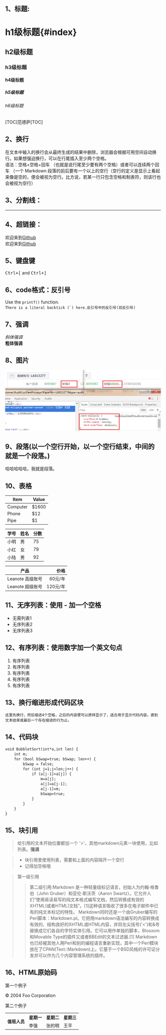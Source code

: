 ## 1、标题:  
# h1级标题{#index}
## h2级标题
### h3级标题
#### h4级标题
##### h5级标题
###### h6级标题

[TOC]范德萨[TOC]

## 2、换行
在文本中输入的换行会从最终生成的结果中删除，浏览器会根据可用空间自动换行。如果想强迫换行，可以在行尾插入至少两个空格。  
语法：空格+空格+回车 （也就是说行尾至少要有两个空格）或者可以连续两个回车 （一个 Markdown 段落的前后要有一个以上的空行（空行的定义是显示上看起来像是空的，便会被视为空行。比方说，若某一行只包含空格和制表符，则该行也会被视为空行）  

## 3、分割线：
----

## 4、超链接：
欢迎来到[Github](https://github.com/)  
欢迎来到[Github](https://github.com/ "多了title")

## 5、键盘键
<kbd>Ctrl+[</kbd> and <kbd>Ctrl+]</kbd>

## 6、code格式：反引号
Use the `printf()` function.  
``There is a literal backtick (`) here.反引号中的反引号(双反引号)``

## 7、强调
*斜体强调*<br>
**粗体强调**

## 8、图片
![Alt text](https://raw.githubusercontent.com/OuFeng/images/master/20170414%E6%96%87%E6%9C%AC%E6%BA%A2%E5%87%BA%E7%9C%81%E7%95%A5%E5%8F%B7.png "Title text")

## 9、段落(以一个空行开始，以一个空行结束，中间的就是一个段落。)

哈哈哈哈哈，我就是段落。

## 10、表格
Item     | Value
-------- | ---
Computer | $1600
Phone    | $12
Pipe     | $1

学号|姓名|分数
-|-|-
小明|男|75
小红|女|79
小陆|男|92

产品|价格
-|-:
Leanote 高级账号|60元/年
Leanote 超级账号|120元/年

## 11、无序列表：使用 - 加一个空格
- 无需列表1
- 无序列表2
- 无序列表3

## 12、有序列表：使用数字加一个英文句点
1. 有序列表
2. 有序列表
3. 有序列表
4. 有序列表
5. 有序列表

## 13、换行缩进形成代码区块
    这里先换行，然后缩进4个空格，之后的内容便可以原样显示了，适合用于显示代码内容。直到文本结束或最后一个存在缩进的行为止。

## 14、代码块
```
void BubbletSort(int*a,int len) {
    int m;
    for (bool bSwap=true; bSwap; len++) {
        bSwap = false;
        for (int j=1;j<len;j++) {
            if (a[j-1]>a[j]) {   
                m=a[j];
                a[j]=a[j-1];
                a[j-1]=m;
                bSwap=true;
            }
        }
    }
}
```

## 15、块引用
>给引用的文本开始位置都加一个 '>'，其他markdown元素一块使用，比如列表。**强调**

>- 块引用里使用列表，需要和上面的内容隔开一个空行
>- 记得加空格哦  

>第一级引用
>>第二级引用:Markdown 是一种轻量级标记语言，创始人为约翰·格鲁伯（John Gruber）和亚伦·斯沃茨（Aaron Swartz）。它允许人们“使用易读易写的纯文本格式编写文档，然后转换成有效的XHTML(或者HTML)文档”。[1]这种语言吸收了很多在电子邮件中已有的纯文本标记的特性。
Markdown同时还是一个由Gruber编写的Perl脚本：Markdown.pl。它把用markdown语法编写的内容转换成有效的、结构良好的XHTML或HTML内容，并将左尖括号('<')和&号替换成它们各自的字符实体引用。它可以用作单独的脚本，Blosxom和Movable Type的插件又或者BBEdit的文本过滤器.[1]
Markdown也已经被其他人用Perl和别的编程语言重新实现，其中一个Perl模块放在了CPAN(Text::Markdown)上。它基于一个BSD风格的许可证分发并可以作为几个内容管理系统的插件。

## 16、HTML原始码
第一个例子  
<div class="footer">
   © 2004 Foo Corporation
</div>

第二个例子  
<table>
    <tr>
        <th rowspan="2">值班人员</th>
        <th>星期一</th>
        <th>星期二</th>
        <th>星期三</th>
    </tr>
    <tr>
        <td>李强</td>
        <td>张的明</td>
        <td>王平</td>
    </tr>
</table>